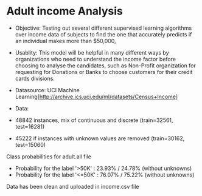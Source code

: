 # Adult income Analysis
* Objective: Testing out several different supervised learning algorithms over income data of subjects to find the one that accurately predicts if an individual makes more than $50,000,
* Usablity: This model will be helpful in many different ways by organizations who need to understand the income factor before choosing to analyse the candidates, such as Non-Profit organization for requesting for Donations or Banks to choose customers for their credit cards divisions.
* Datasource: UCI Machine Learning[http://archive.ics.uci.edu/ml/datasets/Census+Income]
* Data: 

* 48842 instances, mix of continuous and discrete    (train=32561, test=16281)
* 45222 if instances with unknown values are removed (train=30162, test=15060)

Class probabilities for adult.all file
* Probability for the label '>50K'  : 23.93% / 24.78% (without unknowns)
* Probability for the label '<=50K' : 76.07% / 75.22% (without unknowns)

Data has been clean and uploaded in income.csv file


